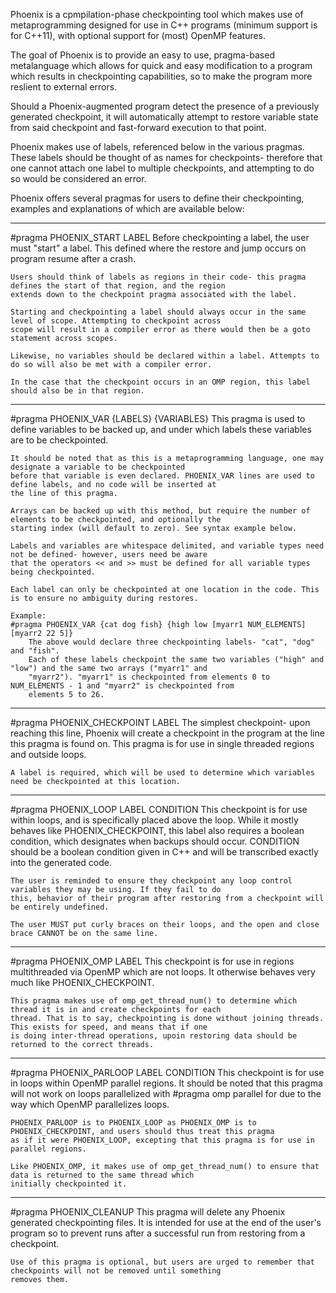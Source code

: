 Phoenix is a cpmpilation-phase checkpointing tool which makes use of metaprogramming designed for use in C++ programs
(minimum support is for C++11), with optional support for (most) OpenMP features.

The goal of Phoenix is to provide an easy to use, pragma-based metalanguage which allows for quick and easy
modification to a program which results in checkpointing capabilities, so to make the program more reslient to external
errors.

Should a Phoenix-augmented program detect the presence of a previously generated checkpoint, it will automatically
attempt to restore variable state from said checkpoint and fast-forward execution to that point.

Phoenix makes use of labels, referenced below in the various pragmas. These labels should be thought of as names
for checkpoints- therefore  that one cannot attach one label to multiple checkpoints, and attempting to do so would be
considered an error.

Phoenix offers several pragmas for users to define their checkpointing, examples and explanations of which are available
below:

---

#pragma PHOENIX_START LABEL
    Before checkpointing a label, the user must "start" a label. This defined where the restore and jump occurs on
    program resume after a crash.

    Users should think of labels as regions in their code- this pragma defines the start of that region, and the region
    extends down to the checkpoint pragma associated with the label.

    Starting and checkpointing a label should always occur in the same level of scope. Attempting to checkpoint across
    scope will result in a compiler error as there would then be a goto statement across scopes.

    Likewise, no variables should be declared within a label. Attempts to do so will also be met with a compiler error.

    In the case that the checkpoint occurs in an OMP region, this label should also be in that region.

---

#pragma PHOENIX_VAR {LABELS} {VARIABLES}
	This pragma is used to define variables to be backed up, and under which labels these variables are to be
	checkpointed.

	It should be noted that as this is a metaprogramming language, one may designate a variable to be checkpointed
	before that variable is even declared. PHOENIX_VAR lines are used to define labels, and no code will be inserted at
	the line of this pragma.

	Arrays can be backed up with this method, but require the number of elements to be checkpointed, and optionally the
	starting index (will default to zero). See syntax example below.

	Labels and variables are whitespace delimited, and variable types need not be defined- however, users need be aware
	that the operators << and >> must be defined for all variable types being checkpointed.

	Each label can only be checkpointed at one location in the code. This is to ensure no ambiguity during restores.

	Example:
	#pragma PHOENIX_VAR {cat dog fish} {high low [myarr1 NUM_ELEMENTS] [myarr2 22 5]}
		The above would declare three checkpointing labels- "cat", "dog" and "fish".
		Each of these labels checkpoint the same two variables ("high" and "low") and the same two arrays ("myarr1" and
		"myarr2"). "myarr1" is checkpointed from elements 0 to NUM_ELEMENTS - 1 and "myarr2" is checkpointed from
		elements 5 to 26.


---

#pragma PHOENIX_CHECKPOINT LABEL
	The simplest checkpoint- upon reaching this line, Phoenix will create a checkpoint in the program at the line
	this pragma is found on. This pragma is for use in single threaded regions and outside loops.

	A label is required, which will be used to determine which variables need be checkpointed at this location.

---

#pragma PHOENIX_LOOP LABEL CONDITION
	This checkpoint is for use within loops, and is specifically placed above the loop. While it mostly behaves like
	PHOENIX_CHECKPOINT, this label also requires a boolean condition, which designates when backups should occur.
	CONDITION should be a boolean condition given in C++ and will be transcribed exactly into the generated code.

	The user is reminded to ensure they checkpoint any loop control variables they may be using. If they fail to do
	this, behavior of their program after restoring from a checkpoint will be entirely undefined.

	The user MUST put curly braces on their loops, and the open and close brace CANNOT be on the same line.

---

#pragma PHOENIX_OMP LABEL 
	This checkpoint is for use in regions multithreaded via OpenMP which are not loops. It otherwise behaves very much
	like PHOENIX_CHECKPOINT.

	This pragma makes use of omp_get_thread_num() to determine which thread it is in and create checkpoints for each
	thread. That is to say, checkpointing is done without joining threads. This exists for speed, and means that if one
	is doing inter-thread operations, upoin restoring data should be returned to the correct threads.

---

#pragma PHOENIX_PARLOOP LABEL CONDITION
	This checkpoint is for use in loops within OpenMP parallel regions. It should be noted that this pragma will not
	work on loops parallelized with #pragma omp parallel for due to the way which OpenMP parallelizes loops.

	PHOENIX_PARLOOP is to PHOENIX_LOOP as PHOENIX_OMP is to PHOENIX_CHECKPOINT, and users should thus treat this pragma
	as if it were PHOENIX_LOOP, excepting that this pragma is for use in parallel regions.

	Like PHOENIX_OMP, it makes use of omp_get_thread_num() to ensure that data is returned to the same thread which
	initially checkpointed it.

---

#pragma PHOENIX_CLEANUP
    This pragma will delete any Phoenix generated checkpointing files. It is intended for use at the end of the user's
    program so to prevent runs after a successful run from restoring from a checkpoint.

    Use of this pragma is optional, but users are urged to remember that checkpoints will not be removed until something
    removes them.